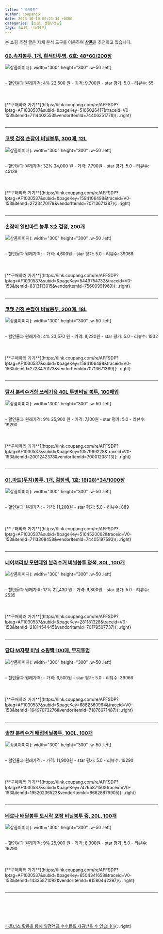 ```yaml
---
title: "비닐봉투"
author: coupang6
date: 2023-10-10 00:23:34 +0800
categories: [쇼핑, 생활/건강]
tags: [쇼핑, 비닐봉투]
---
```


본 쇼핑 추천 글은 자체 분석 도구를 이용하여 [**상품**](https://link.coupang.com/a/bao1ui)을 추천하고 있습니다.

### [06.속지봉투, 1개, 흰색반투명, 6호: 48*60/200장](https://link.coupang.com/re/AFFSDP?lptag=AF1030537&subid=&pageKey=5165026417&traceid=V0-153&itemId=7114402553&vendorItemId=74406251778)

![상품이미지](https://thumbnail6.coupangcdn.com/thumbnails/remote/230x230ex/image/vendor_inventory/4fe2/8ff44a28070ff8513972a4e7fc91d0bf606e83127effa93c55e560b3bdd4.jpg){: width="300" height="300" .w-50 .left}


<br>
- 할인율과 원래가격: 4%  22,500   원
- 가격: 9,700원
- star 평가: 5.0
- 리뷰수: 55
<br>
<br>
<br>
<br>
[**구매하러 가기**](https://link.coupang.com/re/AFFSDP?lptag=AF1030537&subid=&pageKey=5165026417&traceid=V0-153&itemId=7114402553&vendorItemId=74406251778){: .right}
<br>
<br>

---

### [코멧 검정 손잡이 비닐봉투, 300매, 12L](https://link.coupang.com/re/AFFSDP?lptag=AF1030537&subid=&pageKey=1594106498&traceid=V0-153&itemId=2723470178&vendorItemId=70713671387)

![상품이미지](https://thumbnail7.coupangcdn.com/thumbnails/remote/230x230ex/image/retail/images/363696685407012-51a8a810-398b-42f0-9226-069e505690e0.jpg){: width="300" height="300" .w-50 .left}


<br>
- 할인율과 원래가격: 32%  34,000   원
- 가격: 7,790원
- star 평가: 5.0
- 리뷰수: 45139
<br>
<br>
<br>
<br>
[**구매하러 가기**](https://link.coupang.com/re/AFFSDP?lptag=AF1030537&subid=&pageKey=1594106498&traceid=V0-153&itemId=2723470178&vendorItemId=70713671387){: .right}
<br>
<br>

---

### [손잡이 일반마트 봉투 3호 검정, 200개](https://link.coupang.com/re/AFFSDP?lptag=AF1030537&subid=&pageKey=5449754732&traceid=V0-153&itemId=8313113015&vendorItemId=75600991969)

![상품이미지](https://thumbnail6.coupangcdn.com/thumbnails/remote/230x230ex/image/retail/images/2021/05/03/10/2/616f28f1-9156-46f5-9d7d-b24329552558.jpg){: width="300" height="300" .w-50 .left}


<br>
- 할인율과 원래가격: 
- 가격: 4,600원
- star 평가: 5.0
- 리뷰수: 39066
<br>
<br>
<br>
<br>
[**구매하러 가기**](https://link.coupang.com/re/AFFSDP?lptag=AF1030537&subid=&pageKey=5449754732&traceid=V0-153&itemId=8313113015&vendorItemId=75600991969){: .right}
<br>
<br>

---

### [코멧 검정 손잡이 비닐봉투, 200매, 18L](https://link.coupang.com/re/AFFSDP?lptag=AF1030537&subid=&pageKey=1594106498&traceid=V0-153&itemId=2723470173&vendorItemId=70713671369)

![상품이미지](https://thumbnail8.coupangcdn.com/thumbnails/remote/230x230ex/image/retail/images/514964250345348-eea725c7-5cd4-4396-a0c9-c6c6bc6e2a42.JPG){: width="300" height="300" .w-50 .left}


<br>
- 할인율과 원래가격: 4%  23,570   원
- 가격: 8,220원
- star 평가: 5.0
- 리뷰수: 1932
<br>
<br>
<br>
<br>
[**구매하러 가기**](https://link.coupang.com/re/AFFSDP?lptag=AF1030537&subid=&pageKey=1594106498&traceid=V0-153&itemId=2723470173&vendorItemId=70713671369){: .right}
<br>
<br>

---

### [탐사 분리수거함 쓰레기용 40L 투명비닐 봉투, 100매입](https://link.coupang.com/re/AFFSDP?lptag=AF1030537&subid=&pageKey=1057969228&traceid=V0-153&itemId=2001242378&vendorItemId=70001238113)

![상품이미지](https://thumbnail8.coupangcdn.com/thumbnails/remote/230x230ex/image/retail/images/38406092823262-83e20d44-f2e8-4118-9f85-403a285551f9.jpg){: width="300" height="300" .w-50 .left}


<br>
- 할인율과 원래가격: 9%  25,900   원
- 가격: 7,100원
- star 평가: 5.0
- 리뷰수: 19290
<br>
<br>
<br>
<br>
[**구매하러 가기**](https://link.coupang.com/re/AFFSDP?lptag=AF1030537&subid=&pageKey=1057969228&traceid=V0-153&itemId=2001242378&vendorItemId=70001238113){: .right}
<br>
<br>

---

### [01.마트(무지)봉투, 1개, 검정색, 1호: 18(28)*34/1000장](https://link.coupang.com/re/AFFSDP?lptag=AF1030537&subid=&pageKey=5164520062&traceid=V0-153&itemId=7113308458&vendorItemId=74405197593)

![상품이미지](https://thumbnail8.coupangcdn.com/thumbnails/remote/230x230ex/image/vendor_inventory/d743/d360072895d5cf3312ed55a5f29306df64c98e7c2f9bb7d8e0e4a2d3efdc.jpg){: width="300" height="300" .w-50 .left}


<br>
- 할인율과 원래가격: 
- 가격: 11,200원
- star 평가: 5.0
- 리뷰수: 889
<br>
<br>
<br>
<br>
[**구매하러 가기**](https://link.coupang.com/re/AFFSDP?lptag=AF1030537&subid=&pageKey=5164520062&traceid=V0-153&itemId=7113308458&vendorItemId=74405197593){: .right}
<br>
<br>

---

### [네이쳐리빙 모던데일 분리수거 비닐봉투 청색, 80L, 100개](https://link.coupang.com/re/AFFSDP?lptag=AF1030537&subid=&pageKey=281181328&traceid=V0-153&itemId=2181454445&vendorItemId=70179507737)

![상품이미지](https://thumbnail9.coupangcdn.com/thumbnails/remote/230x230ex/image/retail/images/1861023531422325-4c7f563d-7467-474c-9c1e-cafe32c9f92f.jpg){: width="300" height="300" .w-50 .left}


<br>
- 할인율과 원래가격: 17%  22,430   원
- 가격: 9,800원
- star 평가: 5.0
- 리뷰수: 2535
<br>
<br>
<br>
<br>
[**구매하러 가기**](https://link.coupang.com/re/AFFSDP?lptag=AF1030537&subid=&pageKey=281181328&traceid=V0-153&itemId=2181454445&vendorItemId=70179507737){: .right}
<br>
<br>

---

### [담다 M자형 비닐 쇼핑백 100매, 무지투명](https://link.coupang.com/re/AFFSDP?lptag=AF1030537&subid=&pageKey=6882360964&traceid=V0-153&itemId=16497073276&vendorItemId=71876671487)

![상품이미지](https://thumbnail8.coupangcdn.com/thumbnails/remote/230x230ex/image/retail/images/43869361388226-40edef46-eb06-494f-9a06-4e27c9cf2454.jpg){: width="300" height="300" .w-50 .left}


<br>
- 할인율과 원래가격: 
- 가격: 6,500원
- star 평가: 5.0
- 리뷰수: 39066
<br>
<br>
<br>
<br>
[**구매하러 가기**](https://link.coupang.com/re/AFFSDP?lptag=AF1030537&subid=&pageKey=6882360964&traceid=V0-153&itemId=16497073276&vendorItemId=71876671487){: .right}
<br>
<br>

---

### [솔찬 분리수거 배접비닐봉투, 100L, 100개](https://link.coupang.com/re/AFFSDP?lptag=AF1030537&subid=&pageKey=7476587150&traceid=V0-153&itemId=19520236523&vendorItemId=86628879905)

![상품이미지](https://thumbnail7.coupangcdn.com/thumbnails/remote/230x230ex/image/vendor_inventory/82e1/c31b66bc27be47b8486de326b0982a5a21ad958122602d29d2e6ece1ac37.jpg){: width="300" height="300" .w-50 .left}


<br>
- 할인율과 원래가격: 
- 가격: 11,900원
- star 평가: 5.0
- 리뷰수: 19290
<br>
<br>
<br>
<br>
[**구매하러 가기**](https://link.coupang.com/re/AFFSDP?lptag=AF1030537&subid=&pageKey=7476587150&traceid=V0-153&itemId=19520236523&vendorItemId=86628879905){: .right}
<br>
<br>

---

### [베로나 배달봉투 도시락 포장 비닐봉투 중, 20L, 100개](https://link.coupang.com/re/AFFSDP?lptag=AF1030537&subid=&pageKey=6504341658&traceid=V0-153&itemId=14335871092&vendorItemId=81580442397)

![상품이미지](https://thumbnail8.coupangcdn.com/thumbnails/remote/230x230ex/image/retail/images/630495413214138-9d47bce3-3a81-4408-a837-1345c2e862a0.jpg){: width="300" height="300" .w-50 .left}


<br>
- 할인율과 원래가격: 9%  25,900   원
- 가격: 8,300원
- star 평가: 5.0
- 리뷰수: 19290
<br>
<br>
<br>
<br>
[**구매하러 가기**](https://link.coupang.com/re/AFFSDP?lptag=AF1030537&subid=&pageKey=6504341658&traceid=V0-153&itemId=14335871092&vendorItemId=81580442397){: .right}
<br>
<br>

---
<br><br><br><br><br> [파트너스 활동을 통해 일정액의 수수료를 제공받을 수 있습니다](https://link.coupang.com/a/bao1ui){: .right}